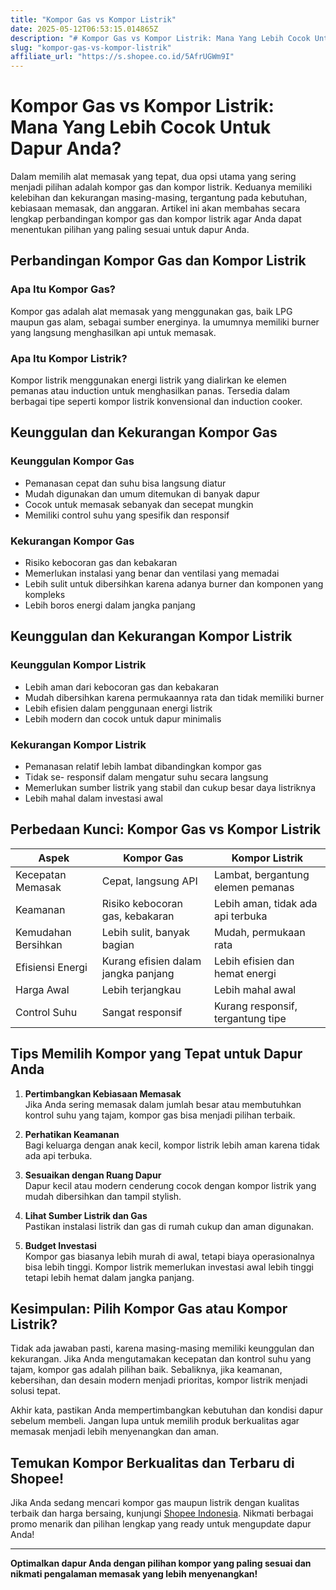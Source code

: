 ```yaml
---
title: "Kompor Gas vs Kompor Listrik"
date: 2025-05-12T06:53:15.014865Z
description: "# Kompor Gas vs Kompor Listrik: Mana Yang Lebih Cocok Untuk Dapur Anda?..."
slug: "kompor-gas-vs-kompor-listrik"
affiliate_url: "https://s.shopee.co.id/5AfrUGWm9I"
---
```

# Kompor Gas vs Kompor Listrik: Mana Yang Lebih Cocok Untuk Dapur Anda?

Dalam memilih alat memasak yang tepat, dua opsi utama yang sering menjadi pilihan adalah kompor gas dan kompor listrik. Keduanya memiliki kelebihan dan kekurangan masing-masing, tergantung pada kebutuhan, kebiasaan memasak, dan anggaran. Artikel ini akan membahas secara lengkap perbandingan kompor gas dan kompor listrik agar Anda dapat menentukan pilihan yang paling sesuai untuk dapur Anda.

## Perbandingan Kompor Gas dan Kompor Listrik

### Apa Itu Kompor Gas?

Kompor gas adalah alat memasak yang menggunakan gas, baik LPG maupun gas alam, sebagai sumber energinya. Ia umumnya memiliki burner yang langsung menghasilkan api untuk memasak.

### Apa Itu Kompor Listrik?

Kompor listrik menggunakan energi listrik yang dialirkan ke elemen pemanas atau induction untuk menghasilkan panas. Tersedia dalam berbagai tipe seperti kompor listrik konvensional dan induction cooker.

## Keunggulan dan Kekurangan Kompor Gas

### Keunggulan Kompor Gas
- Pemanasan cepat dan suhu bisa langsung diatur
- Mudah digunakan dan umum ditemukan di banyak dapur
- Cocok untuk memasak sebanyak dan secepat mungkin
- Memiliki control suhu yang spesifik dan responsif

### Kekurangan Kompor Gas
- Risiko kebocoran gas dan kebakaran
- Memerlukan instalasi yang benar dan ventilasi yang memadai
- Lebih sulit untuk dibersihkan karena adanya burner dan komponen yang kompleks
- Lebih boros energi dalam jangka panjang

## Keunggulan dan Kekurangan Kompor Listrik

### Keunggulan Kompor Listrik
- Lebih aman dari kebocoran gas dan kebakaran
- Mudah dibersihkan karena permukaannya rata dan tidak memiliki burner
- Lebih efisien dalam penggunaan energi listrik
- Lebih modern dan cocok untuk dapur minimalis

### Kekurangan Kompor Listrik
- Pemanasan relatif lebih lambat dibandingkan kompor gas
- Tidak se- responsif dalam mengatur suhu secara langsung
- Memerlukan sumber listrik yang stabil dan cukup besar daya listriknya
- Lebih mahal dalam investasi awal

## Perbedaan Kunci: Kompor Gas vs Kompor Listrik

| Aspek             | Kompor Gas                         | Kompor Listrik                      |
|-------------------|-----------------------------------|-------------------------------------|
| Kecepatan Memasak | Cepat, langsung API                | Lambat, bergantung elemen pemanas  |
| Keamanan           | Risiko kebocoran gas, kebakaran   | Lebih aman, tidak ada api terbuka  |
| Kemudahan Bersihkan| Lebih sulit, banyak bagian        | Mudah, permukaan rata             |
| Efisiensi Energi  | Kurang efisien dalam jangka panjang | Lebih efisien dan hemat energi   |
| Harga Awal        | Lebih terjangkau                  | Lebih mahal awal                 |
| Control Suhu      | Sangat responsif                  | Kurang responsif, tergantung tipe|

## Tips Memilih Kompor yang Tepat untuk Dapur Anda

1. **Pertimbangkan Kebiasaan Memasak**  
Jika Anda sering memasak dalam jumlah besar atau membutuhkan kontrol suhu yang tajam, kompor gas bisa menjadi pilihan terbaik.

2. **Perhatikan Keamanan**  
Bagi keluarga dengan anak kecil, kompor listrik lebih aman karena tidak ada api terbuka.

3. **Sesuaikan dengan Ruang Dapur**  
Dapur kecil atau modern cenderung cocok dengan kompor listrik yang mudah dibersihkan dan tampil stylish.

4. **Lihat Sumber Listrik dan Gas**  
Pastikan instalasi listrik dan gas di rumah cukup dan aman digunakan.

5. **Budget Investasi**  
Kompor gas biasanya lebih murah di awal, tetapi biaya operasionalnya bisa lebih tinggi. Kompor listrik memerlukan investasi awal lebih tinggi tetapi lebih hemat dalam jangka panjang.

## Kesimpulan: Pilih Kompor Gas atau Kompor Listrik?

Tidak ada jawaban pasti, karena masing-masing memiliki keunggulan dan kekurangan. Jika Anda mengutamakan kecepatan dan kontrol suhu yang tajam, kompor gas adalah pilihan baik. Sebaliknya, jika keamanan, kebersihan, dan desain modern menjadi prioritas, kompor listrik menjadi solusi tepat.

Akhir kata, pastikan Anda mempertimbangkan kebutuhan dan kondisi dapur sebelum membeli. Jangan lupa untuk memilih produk berkualitas agar memasak menjadi lebih menyenangkan dan aman.

## Temukan Kompor Berkualitas dan Terbaru di Shopee!

Jika Anda sedang mencari kompor gas maupun listrik dengan kualitas terbaik dan harga bersaing, kunjungi [Shopee Indonesia](https://s.shopee.co.id/5AfrUGWm9I). Nikmati berbagai promo menarik dan pilihan lengkap yang ready untuk mengupdate dapur Anda!

---

**Optimalkan dapur Anda dengan pilihan kompor yang paling sesuai dan nikmati pengalaman memasak yang lebih menyenangkan!**